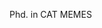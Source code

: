 Phd. in CAT MEMES

<!---
rishikeshjoshi123/rishikeshjoshi123 is a ✨ special ✨ repository because its `README.md` (this file) appears on your GitHub profile.
You can click the Preview link to take a look at your changes.
--->
